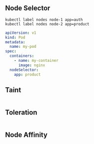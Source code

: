 ## Node Selector

```shell
kubectl label nodes node-1 app=auth
kubectl label nodes node-2 app=product
```

```yaml
apiVersion: v1
kind: Pod
metadata:
  name: my-pod
spec:
  containers:
    - name: my-container
      image: nginx
  nodeSelector:
    app: product
```

## Taint

```shell

```

## Toleration

```shell

```

## Node Affinity

```shell

```

